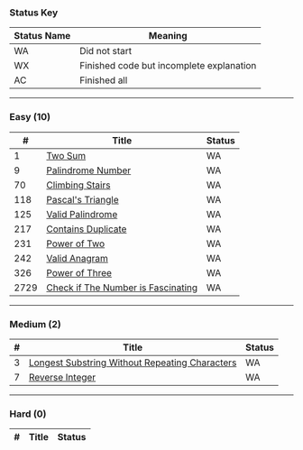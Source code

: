 ### Status Key
| Status Name | Meaning |
| - | - |
| WA | Did not start |
| WX | Finished code but incomplete explanation |
| AC | Finished all |

---

### Easy (10)
| # | Title | Status |
| - | - | - |
| 1 | [Two Sum](Easy\P1) | WA |
| 9 | [Palindrome Number](Easy\P9) | WA |
| 70 | [Climbing Stairs](Easy\P70) | WA |
| 118 | [Pascal's Triangle](Easy\P118) | WA |
| 125 | [Valid Palindrome](Easy\P125) | WA |
| 217 | [Contains Duplicate](Easy\P217) | WA |
| 231 | [Power of Two](Easy/P231) | WA |
| 242 | [Valid Anagram](Easy\P242) | WA |
| 326 | [Power of Three](Easy/P326) | WA |
| 2729 | [Check if The Number is Fascinating](Easy/P2729) | WA |

---

### Medium (2)
| # | Title | Status |
| - | - | - |
| 3 | [Longest Substring Without Repeating Characters](Medium/P3) | WA |
| 7 | [Reverse Integer](Medium\P7) | WA |

---

### Hard (0)
| # | Title | Status |
| - | - | - |